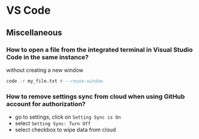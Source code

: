 # VS Code


## Miscellaneous

### How to open a file from the integrated terminal in Visual Studio Code in the same instance?

without creating a new window

```bash
code -r my_file.txt # --reuse-window
```

### How to remove settings sync from cloud when using GitHub account for authorization?

- go to settings, click on `Setting Sync is On`
- select `Setting Sync: Turn Off`
- select checkbox to wipe data from cloud
